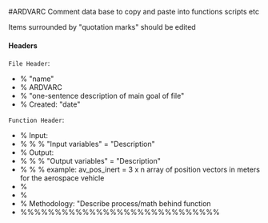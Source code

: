 #ARDVARC
Comment data base to copy and paste into functions scripts etc

Items surrounded by "quotation marks" should be edited

#### Headers

`File Header`:
- % "name"
- % ARDVARC 
- % "one-sentence description of main goal of file"
- % Created: "date"

`Function Header`:
- % Input: 
- % % % "Input variables" = "Description"
- % Output: 
- % % % "Output variables" = "Description"
- % % % example: av_pos_inert = 3 x n array of position vectors in meters for the aerospace vehicle
- % 
- % 
- % Methodology: "Describe process/math behind function
- %%%%%%%%%%%%%%%%%%%%%%%%%%%%% 
